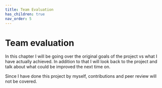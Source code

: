 ```yaml
---
title: Team Evaluation
has_children: true
nav_order: 5
---
```


# Team evaluation
In this chapter I will be going over the original goals of the project vs what I have actually achieved. In addition to that I will look back to the project and talk about what could be improved the next time on. 

Since I have done this project by myself, contributions and peer review will not be covered. 